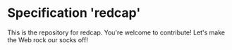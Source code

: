 
# Specification 'redcap'

This is the repository for redcap. You're welcome to contribute! Let's make the Web rock our socks
off!
